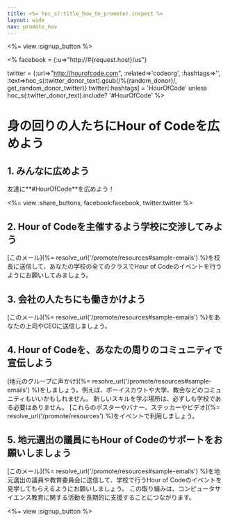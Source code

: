 ```yaml
---
title: <%= hoc_s(:title_how_to_promote).inspect %>
layout: wide
nav: promote_nav
---
```

<%= view :signup_button %>

<% facebook = {:u=>"http://#{request.host}/us"}

twitter = {:url=>"http://hourofcode.com", :related=>'codeorg', :hashtags=>'', :text=>hoc_s(:twitter_donor_text).gsub(/%{random_donor}/, get_random_donor_twitter)} twitter[:hashtags] = 'HourOfCode' unless hoc_s(:twitter_donor_text).include? '#HourOfCode' %>

# 身の回りの人たちにHour of Codeを広めよう

## 1. みんなに広めよう

友達に**#HourOfCode**を広めよう！

<%= view :share_buttons, facebook:facebook, twitter:twitter %>

## 2. Hour of Codeを主催するよう学校に交渉してみよう

[このメール](%= resolve_url('/promote/resources#sample-emails') %)を校長に送信して、あなたの学校の全てのクラスでHour of Codeのイベントを行うようにお願いしてみましょう。

## 3. 会社の人たちにも働きかけよう

[このメール](%= resolve_url('/promote/resources#sample-emails') %)をあなたの上司やCEOに送信しましょう。

## 4. Hour of Codeを、あなたの周りのコミュニティで宣伝しよう

[地元のグループに声かけ](%= resolve_url('/promote/resources#sample-emails') %)をしましょう。例えば、ボーイスカウトや大学、教会などのコミュニティもいいかもしれません。 新しいスキルを学ぶ場所は、必ずしも学校である必要はありません。 [これらのポスターやバナー、ステッカーやビデオ](%= resolve_url('/promote/resources') %)をイベントで利用しましょう。

## 5. 地元選出の議員にもHour of Codeのサポートをお願いしましょう

[このメール](%= resolve_url('/promote/resources#sample-emails') %)を地元選出の議員や教育委員会に送信して、学校で行うHour of Codeのイベントを見学してもらえるようにお願いしましょう。 この取り組みは、コンピュータサイエンス教育に関する活動を長期的に支援することにつながります。

<%= view :signup_button %>